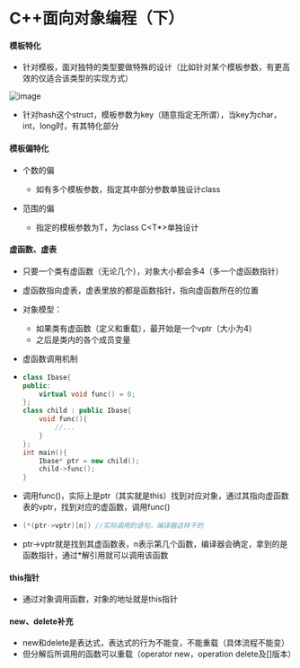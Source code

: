 # C++面向对象编程（下）

#### 模板特化

- 针对模板，面对独特的类型要做特殊的设计（比如针对某个模板参数，有更高效的仅适合该类型的实现方式）

![image](https://user-images.githubusercontent.com/106053649/177123860-7d97bed9-8d4a-4e5b-abb3-c0d9017d99a5.png)

- 针对hash这个struct，模板参数为key（随意指定无所谓），当key为char，int，long时，有其特化部分

#### 模板偏特化

- 个数的偏
  - 如有多个模板参数，指定其中部分参数单独设计class

- 范围的偏
  - 指定的模板参数为T，为class C<T*>单独设计



#### 虚函数、虚表

- 只要一个类有虚函数（无论几个），对象大小都会多4（多一个虚函数指针）
- 虚函数指向虚表，虚表里放的都是函数指针，指向虚函数所在的位置
- 对象模型：
  - 如果类有虚函数（定义和重载），最开始是一个vptr（大小为4）
  - 之后是类内的各个成员变量

- 虚函数调用机制

- ```c++
  class Ibase{
  public:
      virtual void func() = 0;
  };
  class child : public Ibase{
      void func(){
          //...
      }
  };
  int main(){
      Ibase* ptr = new child();
      child->func();
  }
  ```

- 调用func()，实际上是ptr（其实就是this）找到对应对象，通过其指向虚函数表的vptr，找到对应的虚函数，调用func()

- ```c++
  (*(ptr->vptr)[n])	//实际调用的语句，编译器这样干的
  ```

- ptr->vptr就是找到其虚函数表，n表示第几个函数，编译器会确定，拿到的是函数指针，通过*解引用就可以调用该函数



#### this指针

- 通过对象调用函数，对象的地址就是this指针



#### new、delete补充

- new和delete是表达式，表达式的行为不能变，不能重载（具体流程不能变）
- 但分解后所调用的函数可以重载（operator new，operation delete及[]版本）
